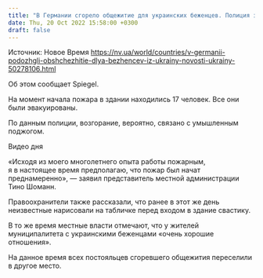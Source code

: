 ```yaml
---
title: "В Германии сгорело общежитие для украинских беженцев. Полиция заявила о поджоге"
date: Thu, 20 Oct 2022 15:58:00 +0300
draft: false
---
```

Источник: Новое Время https://nv.ua/world/countries/v-germanii-podozhgli-obshchezhitie-dlya-bezhencev-iz-ukrainy-novosti-ukrainy-50278106.html


Об этом сообщает Spiegel.

На момент начала пожара в здании находились 17 человек. Все они были эвакуированы.

По данным полиции, возгорание, вероятно, связано с умышленным поджогом. 

 Видео дня   

«Исходя из моего многолетнего опыта работы пожарным, я в настоящее время предполагаю, что пожар был начат преднамеренно», — заявил представитель местной администрации Тино Шоманн.

Правоохранители также рассказали, что ранее в этот же день неизвестные нарисовали на табличке перед входом в здание свастику.

В то же время местные власти отмечают, что у жителей муниципалитета с украинскими беженцами «очень хорошие отношения».

На данное время всех постояльцев сгоревшего общежития переселили в другое место.
